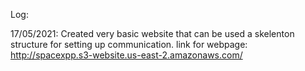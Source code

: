 Log:

17/05/2021: Created very basic website that can be used a skelenton structure for setting up communication.
            link for webpage: http://spacexpp.s3-website.us-east-2.amazonaws.com/
            
